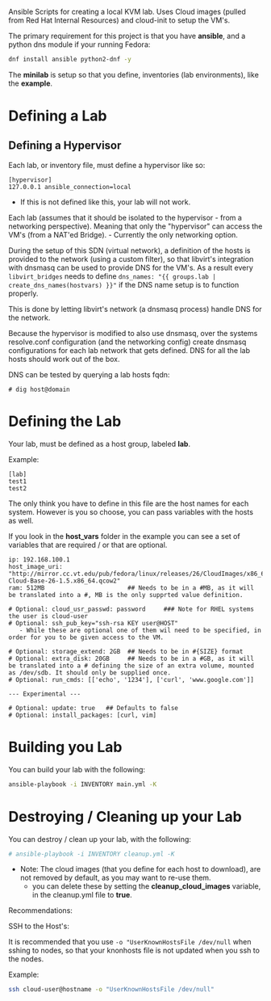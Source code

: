 Ansible Scripts for creating a local KVM lab. Uses Cloud images (pulled from Red Hat Internal Resources) and cloud-init to setup the VM's.

The primary requirement for this project is that you have **ansible**, and a python dns module if your running Fedora:

```bash
dnf install ansible python2-dnf -y
```
The **minilab** is setup so that you define, inventories (lab environments), like the **example**.

# Defining a Lab

## Defining a Hypervisor

Each lab, or inventory file, must define a hypervisor like so:

```text
[hypervisor]
127.0.0.1 ansible_connection=local
```
- If this is not defined like this, your lab will not work.

Each lab (assumes that it should be isolated to the hypervisor - from a networking perspective).
Meaning that only the "hypervisor" can access the VM's (from a NAT'ed Bridge). - Currently the only networking option.

During the setup of this SDN (virtual network), a definition of the hosts is provided to the network (using a custom filter), so that libvirt's integration with dnsmasq can be used to provide DNS for the VM's.
As a result every `libvirt_bridges` needs to define `dns_names: "{{ groups.lab | create_dns_names(hostvars) }}"` if the DNS name setup is to function properly.

This is done by letting libvirt's network (a dnsmasq process) handle DNS for the network.

Because the hypervisor is modified to also use dnsmasq, over the systems resolve.conf configuration (and the networking config) create dnsmasq configurations for each lab network that gets defined.
DNS for all the lab hosts should work out of the box.

DNS can be tested by querying a lab hosts fqdn:

```
# dig host@domain
```

# Defining the Lab

Your lab, must be defined as a host group, labeled **lab**.

Example:
```text
[lab]
test1
test2
```

The only think you have to define in this file are the host names for each system. However is you so choose, you can pass variables with the hosts as well.

If you look in the **host_vars** folder in the example you can see a set of variables that are required / or that are optional.

```text
ip: 192.168.100.1
host_image_uri: "http://mirror.cc.vt.edu/pub/fedora/linux/releases/26/CloudImages/x86_64/images/Fedora-Cloud-Base-26-1.5.x86_64.qcow2"
ram: 512MB                       ## Needs to be in a #MB, as it will be translated into a #, MB is the only supprted value definition. 

# Optional: cloud_usr_passwd: password     ### Note for RHEL systems the user is cloud-user
# Optional: ssh_pub_key="ssh-rsa KEY user@HOST"
   - While these are optional one of them wil need to be specified, in order for you to be given access to the VM.

# Optional: storage_extend: 2GB  ## Needs to be in #{SIZE} format
# Optional: extra_disk: 20GB     ## Needs to be in a #GB, as it will be translated into a # defining the size of an extra volume, mounted as /dev/sdb. It should only be supplied once. 
# Optional: run_cmds: [['echo', '1234'], ['curl', 'www.google.com']]

--- Experimental ---

# Optional: update: true   ## Defaults to false
# Optional: install_packages: [curl, vim]

```

# Building you Lab 

You can build your lab with the following:

```bash 
ansible-playbook -i INVENTORY main.yml -K
```

# Destroying / Cleaning up your Lab

You can destroy / clean up your lab, with the following:

```bash
# ansible-playbook -i INVENTORY cleanup.yml -K
```

- Note: The cloud images (that you define for each host to download), are not removed by default, as you may want to re-use them.
   - you can delete these by setting the **cleanup_cloud_images** variable, in the cleanup.yml file to **true**.

Recommendations:

SSH to the Host's:

It is recommended that you use `-o "UserKnownHostsFile /dev/null` when sshing to nodes, so that your knonhosts file is not updated when you ssh to the nodes.

Example:
```bash
ssh cloud-user@hostname -o "UserKnownHostsFile /dev/null"
```
